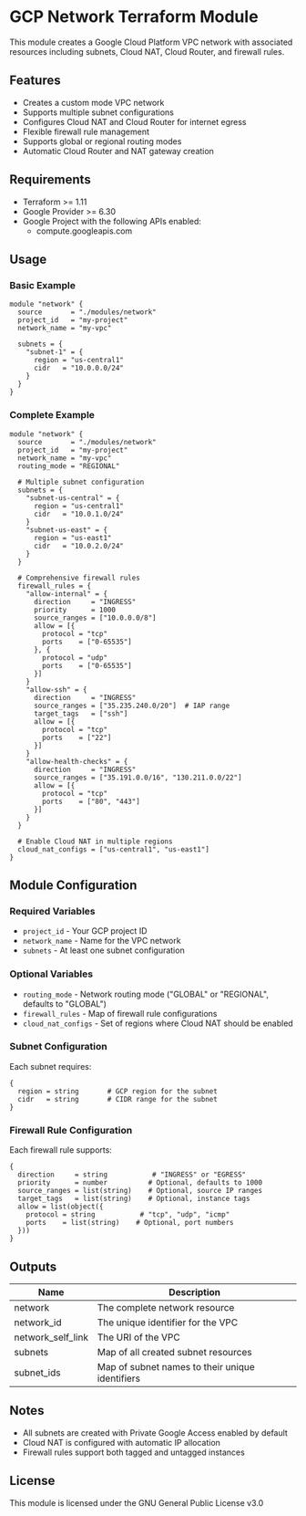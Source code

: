 # GCP Network Terraform Module

This module creates a Google Cloud Platform VPC network with associated resources including subnets, Cloud NAT, Cloud Router, and firewall rules.

## Features

- Creates a custom mode VPC network
- Supports multiple subnet configurations
- Configures Cloud NAT and Cloud Router for internet egress
- Flexible firewall rule management
- Supports global or regional routing modes
- Automatic Cloud Router and NAT gateway creation

## Requirements

- Terraform >= 1.11
- Google Provider >= 6.30
- Google Project with the following APIs enabled:
  - compute.googleapis.com

## Usage

### Basic Example

```hcl
module "network" {
  source       = "./modules/network"
  project_id   = "my-project"
  network_name = "my-vpc"

  subnets = {
    "subnet-1" = {
      region = "us-central1"
      cidr   = "10.0.0.0/24"
    }
  }
}
```

### Complete Example

```hcl
module "network" {
  source       = "./modules/network"
  project_id   = "my-project"
  network_name = "my-vpc"
  routing_mode = "REGIONAL"

  # Multiple subnet configuration
  subnets = {
    "subnet-us-central" = {
      region = "us-central1"
      cidr   = "10.0.1.0/24"
    }
    "subnet-us-east" = {
      region = "us-east1"
      cidr   = "10.0.2.0/24"
    }
  }

  # Comprehensive firewall rules
  firewall_rules = {
    "allow-internal" = {
      direction     = "INGRESS"
      priority      = 1000
      source_ranges = ["10.0.0.0/8"]
      allow = [{
        protocol = "tcp"
        ports    = ["0-65535"]
      }, {
        protocol = "udp"
        ports    = ["0-65535"]
      }]
    }
    "allow-ssh" = {
      direction     = "INGRESS"
      source_ranges = ["35.235.240.0/20"]  # IAP range
      target_tags   = ["ssh"]
      allow = [{
        protocol = "tcp"
        ports    = ["22"]
      }]
    }
    "allow-health-checks" = {
      direction     = "INGRESS"
      source_ranges = ["35.191.0.0/16", "130.211.0.0/22"]
      allow = [{
        protocol = "tcp"
        ports    = ["80", "443"]
      }]
    }
  }

  # Enable Cloud NAT in multiple regions
  cloud_nat_configs = ["us-central1", "us-east1"]
}
```

## Module Configuration

### Required Variables

- `project_id` - Your GCP project ID
- `network_name` - Name for the VPC network
- `subnets` - At least one subnet configuration

### Optional Variables

- `routing_mode` - Network routing mode ("GLOBAL" or "REGIONAL", defaults to "GLOBAL")
- `firewall_rules` - Map of firewall rule configurations
- `cloud_nat_configs` - Set of regions where Cloud NAT should be enabled

### Subnet Configuration

Each subnet requires:

```hcl
{
  region = string       # GCP region for the subnet
  cidr   = string       # CIDR range for the subnet
}
```

### Firewall Rule Configuration

Each firewall rule supports:

```hcl
{
  direction     = string           # "INGRESS" or "EGRESS"
  priority      = number          # Optional, defaults to 1000
  source_ranges = list(string)    # Optional, source IP ranges
  target_tags   = list(string)    # Optional, instance tags
  allow = list(object({
    protocol = string           # "tcp", "udp", "icmp"
    ports    = list(string)    # Optional, port numbers
  }))
}
```

## Outputs

| Name              | Description                                     |
| ----------------- | ----------------------------------------------- |
| network           | The complete network resource                   |
| network_id        | The unique identifier for the VPC               |
| network_self_link | The URI of the VPC                              |
| subnets           | Map of all created subnet resources             |
| subnet_ids        | Map of subnet names to their unique identifiers |

## Notes

- All subnets are created with Private Google Access enabled by default
- Cloud NAT is configured with automatic IP allocation
- Firewall rules support both tagged and untagged instances

## License

This module is licensed under the GNU General Public License v3.0
